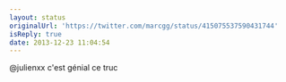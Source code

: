 ```yaml
---
layout: status
originalUrl: 'https://twitter.com/marcgg/status/415075537590431744'
isReply: true
date: 2013-12-23 11:04:54
---
```


@julienxx c'est génial ce truc
